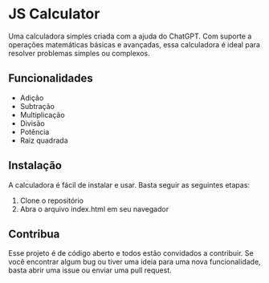 # JS Calculator

Uma calculadora simples criada com a ajuda do ChatGPT. Com suporte a operações matemáticas básicas e avançadas, essa calculadora é ideal para resolver problemas simples ou complexos.

## Funcionalidades

- Adição
- Subtração
- Multiplicação
- Divisão
- Potência
- Raiz quadrada

## Instalação

A calculadora é fácil de instalar e usar. Basta seguir as seguintes etapas:

1. Clone o repositório
2. Abra o arquivo index.html em seu navegador

## Contribua

Esse projeto é de código aberto e todos estão convidados a contribuir. Se você encontrar algum bug ou tiver uma ideia para uma nova funcionalidade, basta abrir uma issue ou enviar uma pull request.
